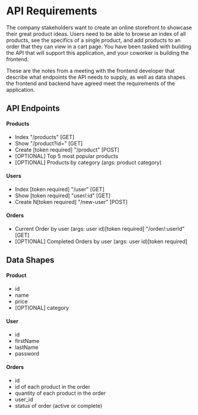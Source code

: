 # API Requirements

The company stakeholders want to create an online storefront to showcase their great product ideas. Users need to be able to browse an index of all products, see the specifics of a single product, and add products to an order that they can view in a cart page. You have been tasked with building the API that will support this application, and your coworker is building the frontend.

These are the notes from a meeting with the frontend developer that describe what endpoints the API needs to supply, as well as data shapes the frontend and backend have agreed meet the requirements of the application.

## API Endpoints

#### Products

- Index "/products" [GET]
- Show "/product?id=" [GET]
- Create [token required] "/product" [POST]
- [OPTIONAL] Top 5 most popular products
- [OPTIONAL] Products by category (args: product category)

#### Users

- Index [token required] "/user" [GET]
- Show [token required] "user/:id" [GET]
- Create N[token required] "/new-user" [POST]

#### Orders

- Current Order by user (args: user id)[token required] "/order/:userId" [GET]
- [OPTIONAL] Completed Orders by user (args: user id)[token required]

## Data Shapes

#### Product

- id
- name
- price
- [OPTIONAL] category

#### User

- id
- firstName
- lastName
- password

#### Orders

- id
- id of each product in the order
- quantity of each product in the order
- user_id
- status of order (active or complete)
